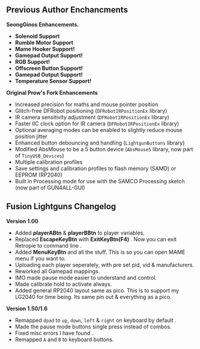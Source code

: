 ## Previous Author Enchancments ##

**SeongGinos Enhancements.**
- **Solenoid Support**
- **Rumble Motor Support**
- **Mame Hooker Support!**
- **Gamepad Output Support!**
- **RGB Support!**
- **Offscreen Button Support!**
- **Gamepad Output Support!**
- **Temperature Sensor Support!**

**Original Prow's Fork Enhancements**
- Increased precision for maths and mouse pointer position
- Glitch-free DFRobot positioning (`DFRobotIRPositionEx` library)
- IR camera sensitivity adjustment (`DFRobotIRPositionEx` library)
- Faster IIC clock option for IR camera (`DFRobotIRPositionEx` library)
- Optional averaging modes can be enabled to slightly reduce mouse position jitter
- Enhanced button debouncing and handling (`LightgunButtons` library)
- Modified AbsMouse to be a 5 button device (`AbsMouse5` library, now part of `TinyUSB_Devices`)
- Multiple calibration profiles
- Save settings and calibration profiles to flash memory (SAMD) or EEPROM (RP2040)
- Built in Processing mode for use with the SAMCO Processing sketch (now part of GUN4ALL-GUI)

## Fusion Lightguns Changelog ##

**Version 1.00**
- Added **playerABtn** & **playerBBtn** to player variables.
- Replaced **EscapeKeyBtn** with **ExitKeyBtn(F4)** . Now you can exit Retropie to command line .
- Added **MenuKeyBtn** and all the stuff. This is so you can open MAME menu if you want to.
- Uploading each player seperately, with pre set pid, vid & manufacturers.
- Reworked all Gamepad mappings.
- IMO made pause mode easier to understand and control.
- Made calibrate hold to activate always.
- Added general RP2040 layout same as pico. This is to support my LG2040 for time being. Its same pin out & everything as a pico.


**Version 1.50/1.6**
- Remapped `dpad` to `up`, `down`, `left` & `right` on keyboard by default .
- Made the pause mode buttons single press instead of combos.
- Fixed misc errors I have found .
- Remapped `A` and `B` to keyboard buttons.
